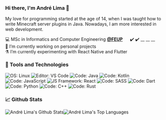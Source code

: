 ### Hi there, I'm André Lima 👋

My love for programming started at the age of 14, when I was taught how to write Minecraft server plugins in Java. Nowadays, I am more interested in web development.

💻 MSc in Informatics and Computer Engineering [**@FEUP**](https://fe.up.pt) &nbsp;&nbsp;&nbsp;&nbsp; ✔️ ✔️ \_\_ \_\_ \_\_  <br>
🔭 I’m currently working on personal projects <br>
⚗️ I’m currently experimenting with React Native and Flutter <br>

### 🔧 Tools and Technologies
![OS: Linux](https://img.shields.io/badge/OS-Linux-965dbb?style=flat&logo=Linux&logoColor=white)
![Editor: VS Code](https://img.shields.io/badge/Editor-VS%20Code-965dbb?style=flat&logo=Visual%20Studio%20Code&logoColor=white)
![Code: Java](https://img.shields.io/badge/Code-Java-965dbb?style=flat&logo=Java&logoColor=white)
![Code: Kotlin](https://img.shields.io/badge/Code-Kotlin-965dbb?style=flat&logo=Kotlin&logoColor=white)
![Code: JavaScript](https://img.shields.io/badge/Code-JavaScript-965dbb?style=flat&logo=JavaScript&logoColor=white)
![JS Framework: React](https://img.shields.io/badge/JS%20Framework-React-965dbb?style=flat&logo=React&logoColor=white)
![Code: SASS](https://img.shields.io/badge/Code-SASS-965dbb?style=flat&logo=SASS&logoColor=white)
![Code: Dart](https://img.shields.io/badge/Code-Dart-965dbb?style=flat&logo=Dart&logoColor=white)
![Code: Python](https://img.shields.io/badge/Code-Python-965dbb?style=flat&logo=Python&logoColor=white)
![Code: C++](https://img.shields.io/badge/Code-C%2B%2B-965dbb?style=flat&logo=C%2B%2B&logoColor=white)
![Code: Rust](https://img.shields.io/badge/Code-Rust-965dbb?style=flat&logo=Rust&logoColor=white)

### 📈️ Github Stats

<div style="display: flex; flex-direction: row;">
  
  <img alt="André Lima's Github Stats" align="center" src="https://github-readme-stats.vercel.app/api?username=limwa&show_icons=true&line_height=27&theme=material-palenight" />
  
  <img alt="André Lima's Top Languages" align="center" src="https://github-readme-stats.vercel.app/api/top-langs/?username=limwa&langs_count=3&theme=material-palenight" />
  
</div>
